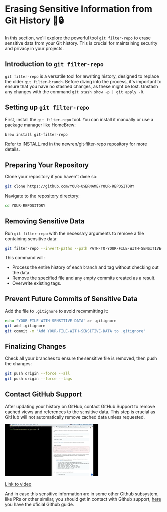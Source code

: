 # Erasing Sensitive Information from Git History 🚫🔒

In this section, we'll explore the powerful tool `git filter-repo` to erase sensitive data from your Git history. This is crucial for maintaining security and privacy in your projects.

## Introduction to `git filter-repo`

`git filter-repo` is a versatile tool for rewriting history, designed to replace the older `git filter-branch`. Before diving into the process, it's important to ensure that you have no stashed changes, as these might be lost. Unstash any changes with the command `git stash show -p | git apply -R`.

## Setting up `git filter-repo`

First, install the `git filter-repo` tool. You can install it manually or use a package manager like HomeBrew:

```bash
brew install git-filter-repo
```

Refer to INSTALL.md in the newren/git-filter-repo repository for more details.

## Preparing Your Repository

Clone your repository if you haven't done so:

```bash
git clone https://github.com/YOUR-USERNAME/YOUR-REPOSITORY
```

Navigate to the repository directory:

```bash
cd YOUR-REPOSITORY
```

## Removing Sensitive Data

Run `git filter-repo` with the necessary arguments to remove a file containing sensitive data:

```bash
git filter-repo --invert-paths --path PATH-TO-YOUR-FILE-WITH-SENSITIVE-DATA
```

This command will:

- Process the entire history of each branch and tag without checking out the data.
- Remove the specified file and any empty commits created as a result.
- Overwrite existing tags.

## Prevent Future Commits of Sensitive Data

Add the file to `.gitignore` to avoid recommitting it:

```bash
echo "YOUR-FILE-WITH-SENSITIVE-DATA" >> .gitignore
git add .gitignore
git commit -m "Add YOUR-FILE-WITH-SENSITIVE-DATA to .gitignore"
```

## Finalizing Changes

Check all your branches to ensure the sensitive file is removed, then push the changes:

```bash
git push origin --force --all
git push origin --force --tags
```

## Contact GitHub Support

After updating your history on GitHub, contact GitHub Support to remove cached views and references to the sensitive data. This step is crucial as GitHub will not automatically remove cached data unless requested.




<img src="../images/liCAFV8Rmbshd.jpg" alt="" width="300" height="auto">

[Link to video](https://www.youtube.com/watch?v=liCAFV8Rmbs)


And in case this sensitive information are in some other Github subsystem, like PRs or other similar, you should get in contact with Github support, [here](https://docs.github.com/en/authentication/keeping-your-account-and-data-secure/removing-sensitive-data-from-a-repository) you have the oficial Github guide.